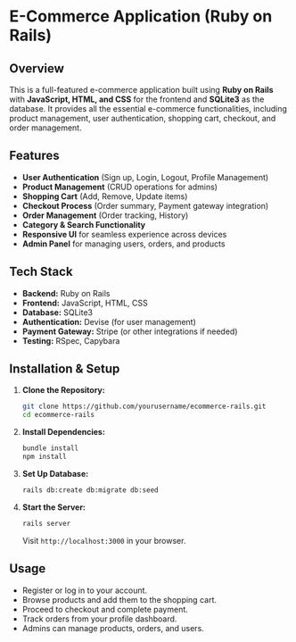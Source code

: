 # E-Commerce Application (Ruby on Rails)

## Overview
This is a full-featured e-commerce application built using **Ruby on Rails** with **JavaScript, HTML, and CSS** for the frontend and **SQLite3** as the database. It provides all the essential e-commerce functionalities, including product management, user authentication, shopping cart, checkout, and order management.

## Features
- **User Authentication** (Sign up, Login, Logout, Profile Management)
- **Product Management** (CRUD operations for admins)
- **Shopping Cart** (Add, Remove, Update items)
- **Checkout Process** (Order summary, Payment gateway integration)
- **Order Management** (Order tracking, History)
- **Category & Search Functionality**
- **Responsive UI** for seamless experience across devices
- **Admin Panel** for managing users, orders, and products

## Tech Stack
- **Backend:** Ruby on Rails
- **Frontend:** JavaScript, HTML, CSS
- **Database:** SQLite3
- **Authentication:** Devise (for user management)
- **Payment Gateway:** Stripe (or other integrations if needed)
- **Testing:** RSpec, Capybara

## Installation & Setup
1. **Clone the Repository:**
   ```sh
   git clone https://github.com/yourusername/ecommerce-rails.git
   cd ecommerce-rails
   ```

2. **Install Dependencies:**
   ```sh
   bundle install
   npm install
   ```

3. **Set Up Database:**
   ```sh
   rails db:create db:migrate db:seed
   ```

4. **Start the Server:**
   ```sh
   rails server
   ```
   Visit `http://localhost:3000` in your browser.

## Usage
- Register or log in to your account.
- Browse products and add them to the shopping cart.
- Proceed to checkout and complete payment.
- Track orders from your profile dashboard.
- Admins can manage products, orders, and users.
